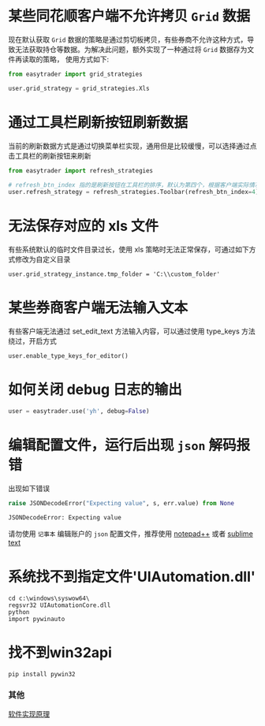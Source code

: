 # 某些同花顺客户端不允许拷贝 `Grid` 数据

现在默认获取 `Grid` 数据的策略是通过剪切板拷贝，有些券商不允许这种方式，导致无法获取持仓等数据。为解决此问题，额外实现了一种通过将 `Grid` 数据存为文件再读取的策略，
使用方式如下:

```python
from easytrader import grid_strategies

user.grid_strategy = grid_strategies.Xls
```

# 通过工具栏刷新按钮刷新数据

当前的刷新数据方式是通过切换菜单栏实现，通用但是比较缓慢，可以选择通过点击工具栏的刷新按钮来刷新

```python
from easytrader import refresh_strategies

# refresh_btn_index 指的是刷新按钮在工具栏的排序，默认为第四个，根据客户端实际情况调整
user.refresh_strategy = refresh_strategies.Toolbar(refresh_btn_index=4)
```

# 无法保存对应的 xls 文件

有些系统默认的临时文件目录过长，使用 xls 策略时无法正常保存，可通过如下方式修改为自定义目录

```
user.grid_strategy_instance.tmp_folder = 'C:\\custom_folder'
```

# 某些券商客户端无法输入文本

有些客户端无法通过 set_edit_text 方法输入内容，可以通过使用 type_keys 方法绕过，开启方式

```
user.enable_type_keys_for_editor()
```

# 如何关闭 debug 日志的输出

```python
user = easytrader.use('yh', debug=False)

```


# 编辑配置文件，运行后出现 `json` 解码报错


出现如下错误

```python
raise JSONDecodeError("Expecting value", s, err.value) from None

JSONDecodeError: Expecting value
```

请勿使用 `记事本` 编辑账户的 `json` 配置文件，推荐使用 [notepad++](https://notepad-plus-plus.org/zh/) 或者 [sublime text](http://www.sublimetext.com/)

# 系统找不到指定文件'UIAutomation.dll'
```shell
cd c:\windows\syswow64\
regsvr32 UIAutomationCore.dll
python
import pywinauto
```

# 找不到win32api
```shell
pip install pywin32
```

### 其他

[软件实现原理](http://www.jisilu.cn/question/42707)
